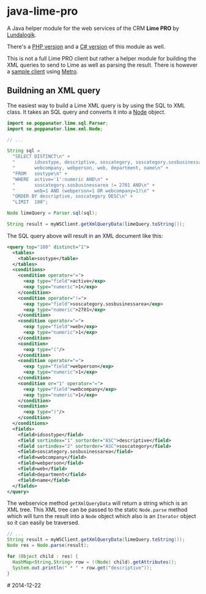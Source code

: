 java-lime-pro
=============

A Java helper module for the web services of the CRM **Lime PRO** by
[Lundalogik](https://github.com/lundalogik).

There's a [PHP version](https://github.com/poppa/php-lime-pro) and a
[C# version](https://github.com/poppa/csharp-lime-pro) of this module
as well.

This is not a full Lime PRO client but rather a helper module for building the
XML queries to send to Lime as well as parsing the result. There is however
a [sample client](https://github.com/poppa/java-lime-pro/blob/master/src/se/poppanator/lime/SampleClient.java)
using [Metro](https://metro.java.net/).

## Buildning an XML query

The easiest way to build a Lime XML query is by using the SQL to XML class. It
takes an SQL query and converts it into a [Node](https://github.com/poppa/java-lime-pro/blob/master/src/se/poppanator/lime/xml/Node.java)
object.

```java
import se.poppanator.lime.sql.Parser;
import se.poppanator.lime.xml.Node;

// ...

String sql =
  "SELECT DISTINCT\n" +
  "       idsostype, descriptive, soscategory, soscategory.sosbusinessarea,\n" +
  "       webcompany, webperson, web, department, name\n" +
  "FROM   sostype\n" +
  "WHERE  active='1':numeric AND\n" +
  "       soscategory.sosbusinessarea != 2701 AND\n" +
  "       web=1 AND (webperson=1 OR webcompany=1)\n" +
  "ORDER BY descriptive, soscategory DESC\n" +
  "LIMIT  100";

Node limeQuery = Parser.sql(sql);

String result = myWSClient.getXmlQueryData(limeQuery.toString());
```

The SQL query above will result in an XML document like this:

```xml
<query top="100" distinct="1">
  <tables>
    <table>sostype</table>
  </tables>
  <conditions>
    <condition operator="=">
      <exp type="field">active</exp>
      <exp type="numeric">1</exp>
    </condition>
    <condition operator="!=">
      <exp type="field">soscategory.sosbusinessarea</exp>
      <exp type="numeric">2701</exp>
    </condition>
    <condition operator="=">
      <exp type="field">web</exp>
      <exp type="numeric">1</exp>
    </condition>
    <condition>
      <exp type="("/>
    </condition>
    <condition operator="=">
      <exp type="field">webperson</exp>
      <exp type="numeric">1</exp>
    </condition>
    <condition or="1" operator="=">
      <exp type="field">webcompany</exp>
      <exp type="numeric">1</exp>
    </condition>
    <condition>
      <exp type=")"/>
    </condition>
  </conditions>
  <fields>
    <field>idsostype</field>
    <field sortindex="1" sortorder="ASC">descriptive</field>
    <field sortindex="2" sortorder="ASC">soscategory</field>
    <field>soscategory.sosbusinessarea</field>
    <field>webcompany</field>
    <field>webperson</field>
    <field>web</field>
    <field>department</field>
    <field>name</field>
  </fields>
</query>
```

The webservice method `getXmlQueryData` will return a string which is an XML
tree. This XML tree can be passed to the static `Node.parse` method which
will turn the result into a `Node` object which also is an `Iterator` object
so it can easily be traversed.

```java
// ...
String result = myWSClient.getXmlQueryData(limeQuery.toString());
Node res = Node.parse(result);

for (Object child : res) {
  HashMap<String,String> row = ((Node) child).getAttributes();
  System.out.println(" * " + row.get("descriptive"));
}
```

\# 2014-12-22